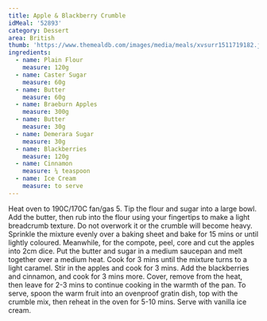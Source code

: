 ```yaml
---
title: Apple & Blackberry Crumble
idMeal: '52893'
category: Dessert
area: British
thumb: 'https://www.themealdb.com/images/media/meals/xvsurr1511719182.jpg'
ingredients:
  - name: Plain Flour
    measure: 120g
  - name: Caster Sugar
    measure: 60g
  - name: Butter
    measure: 60g
  - name: Braeburn Apples
    measure: 300g
  - name: Butter
    measure: 30g
  - name: Demerara Sugar
    measure: 30g
  - name: Blackberries
    measure: 120g
  - name: Cinnamon
    measure: ¼ teaspoon
  - name: Ice Cream
    measure: to serve
---
```

Heat oven to 190C/170C fan/gas 5. Tip the flour and sugar into a large bowl. Add the butter, then rub into the flour using your fingertips to make a light breadcrumb texture. Do not overwork it or the crumble will become heavy. Sprinkle the mixture evenly over a baking sheet and bake for 15 mins or until lightly coloured.
Meanwhile, for the compote, peel, core and cut the apples into 2cm dice. Put the butter and sugar in a medium saucepan and melt together over a medium heat. Cook for 3 mins until the mixture turns to a light caramel. Stir in the apples and cook for 3 mins. Add the blackberries and cinnamon, and cook for 3 mins more. Cover, remove from the heat, then leave for 2-3 mins to continue cooking in the warmth of the pan.
To serve, spoon the warm fruit into an ovenproof gratin dish, top with the crumble mix, then reheat in the oven for 5-10 mins. Serve with vanilla ice cream.
